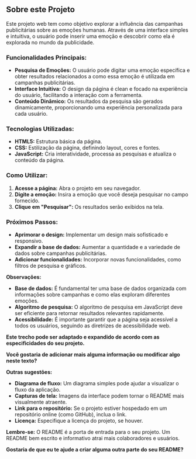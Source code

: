 ## Sobre este Projeto

Este projeto web tem como objetivo explorar a influência das campanhas publicitárias sobre as emoções humanas. Através de uma interface simples e intuitiva, o usuário pode inserir uma emoção e descobrir como ela é explorada no mundo da publicidade.

### Funcionalidades Principais:

* **Pesquisa de Emoções:** O usuário pode digitar uma emoção específica e obter resultados relacionados a como essa emoção é utilizada em campanhas publicitárias.
* **Interface Intuitiva:** O design da página é clean e focado na experiência do usuário, facilitando a interação com a ferramenta.
* **Conteúdo Dinâmico:** Os resultados da pesquisa são gerados dinamicamente, proporcionando uma experiência personalizada para cada usuário.

### Tecnologias Utilizadas:

* **HTML5:** Estrutura básica da página.
* **CSS:** Estilização da página, definindo layout, cores e fontes.
* **JavaScript:** Cria interatividade, processa as pesquisas e atualiza o conteúdo da página.

### Como Utilizar:

1. **Acesse a página:** Abra o projeto em seu navegador.
2. **Digite a emoção:** Insira a emoção que você deseja pesquisar no campo fornecido.
3. **Clique em "Pesquisar":** Os resultados serão exibidos na tela.

### Próximos Passos:

* **Aprimorar o design:** Implementar um design mais sofisticado e responsivo.
* **Expandir a base de dados:** Aumentar a quantidade e a variedade de dados sobre campanhas publicitárias.
* **Adicionar funcionalidades:** Incorporar novas funcionalidades, como filtros de pesquisa e gráficos.

**Observações:**

* **Base de dados:** É fundamental ter uma base de dados organizada com informações sobre campanhas e como elas exploram diferentes emoções.
* **Algoritmo de pesquisa:** O algoritmo de pesquisa em JavaScript deve ser eficiente para retornar resultados relevantes rapidamente.
* **Acessibilidade:** É importante garantir que a página seja acessível a todos os usuários, seguindo as diretrizes de acessibilidade web.

**Este trecho pode ser adaptado e expandido de acordo com as especificidades do seu projeto.**

**Você gostaria de adicionar mais alguma informação ou modificar algo neste texto?**

**Outras sugestões:**
* **Diagrama de fluxo:** Um diagrama simples pode ajudar a visualizar o fluxo da aplicação.
* **Capturas de tela:** Imagens da interface podem tornar o README mais visualmente atraente.
* **Link para o repositório:** Se o projeto estiver hospedado em um repositório online (como GitHub), inclua o link.
* **Licença:** Especifique a licença do projeto, se houver.

**Lembre-se:** O README é a porta de entrada para o seu projeto. Um README bem escrito e informativo atrai mais colaboradores e usuários.

**Gostaria de que eu te ajude a criar alguma outra parte do seu README?**
